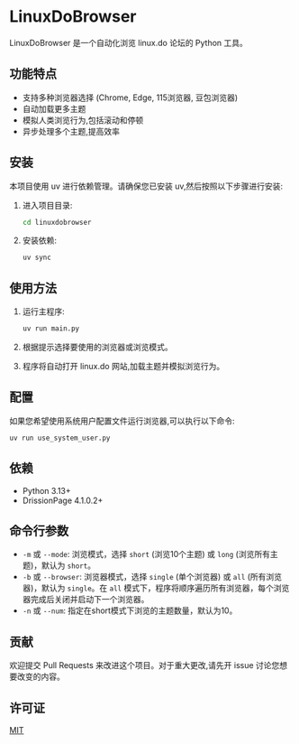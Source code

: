 # LinuxDoBrowser

LinuxDoBrowser 是一个自动化浏览 linux.do 论坛的 Python 工具。

## 功能特点

- 支持多种浏览器选择 (Chrome, Edge, 115浏览器, 豆包浏览器)
- 自动加载更多主题
- 模拟人类浏览行为,包括滚动和停顿
- 异步处理多个主题,提高效率

## 安装

本项目使用 uv 进行依赖管理。请确保您已安装 uv,然后按照以下步骤进行安装:

1. 进入项目目录:
   ```bash
   cd linuxdobrowser
   ```

2. 安装依赖:
   ```bash
   uv sync
   ```

## 使用方法

1. 运行主程序:
   ```bash
   uv run main.py
   ```

2. 根据提示选择要使用的浏览器或浏览模式。

3. 程序将自动打开 linux.do 网站,加载主题并模拟浏览行为。

## 配置

如果您希望使用系统用户配置文件运行浏览器,可以执行以下命令:
```bash
uv run use_system_user.py
```

## 依赖

- Python 3.13+
- DrissionPage 4.1.0.2+

## 命令行参数

- `-m` 或 `--mode`: 浏览模式，选择 `short` (浏览10个主题) 或 `long` (浏览所有主题)，默认为 `short`。
- `-b` 或 `--browser`: 浏览器模式，选择 `single` (单个浏览器) 或 `all` (所有浏览器)，默认为 `single`。在 `all` 模式下，程序将顺序遍历所有浏览器，每个浏览器完成后关闭并启动下一个浏览器。
- `-n` 或 `--num`: 指定在short模式下浏览的主题数量，默认为10。

## 贡献

欢迎提交 Pull Requests 来改进这个项目。对于重大更改,请先开 issue 讨论您想要改变的内容。

## 许可证

[MIT](https://choosealicense.com/licenses/mit/)
